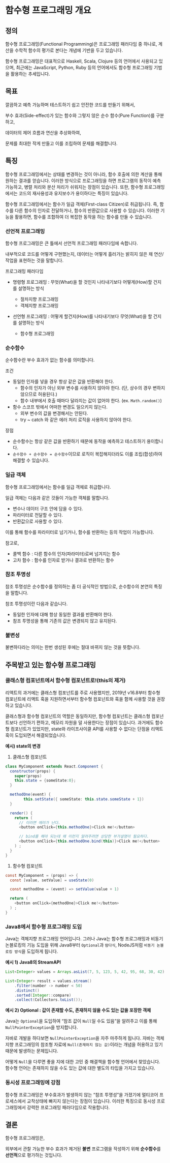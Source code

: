 # 함수형 프로그래밍 개요

## 정의

함수형 프로그래밍(Functional Programming)은 프로그래밍 패러다임 중 하나로, 계산을 수학적 함수의 평가로 본다는 개념에 기반을 두고 있습니다.

함수형 프로그래밍은 대표적으로 Haskell, Scala, Clojure 등의 언어에서 사용되고 있으며, 최근에는 JavaScript, Python, Ruby 등의 언어에서도 함수형 프로그래밍 기법을 활용하는 추세입니다.

## 목표

깔끔하고 예측 가능하며 테스트하기 쉽고 안전한 코드를 만들기 위해서,

부수 효과(Side-effect)가 있는 함수와 그렇지 않은 순수 함수(Pure Function)를 구분하고,

데이터의 제어 흐름과 연산을 추상화하여,

문제를 최대한 작게 만들고 이를 조립하여 문제를 해결합니다.

## 특징

함수형 프로그래밍에서는 상태를 변경하는 것이 아니라, 함수 호출에 의한 계산을 통해 원하는 결과를 얻습니다. 이러한 방식으로 프로그래밍을 하면 프로그램의 동작이 예측 가능하고, 병렬 처리와 분산 처리가 쉬워지는 장점이 있습니다. 또한, 함수형 프로그래밍에서는 코드의 재사용성과 유지보수가 용이하다는 특징이 있습니다.

함수형 프로그래밍에서는 함수가 일급 객체(First-class Citizen)로 취급됩니다. 즉, 함수를 다른 함수의 인자로 전달하거나, 함수의 반환값으로 사용할 수 있습니다. 이러한 기능을 활용하면, 함수를 조합하여 더 복잡한 동작을 하는 함수를 만들 수 있습니다.

### 선언적 프로그래밍

함수형 프로그래밍은 큰 틀에서 선언적 프로그래밍 패러다임에 속합니다.

내부적으로 코드를 어떻게 구현했는지, 데이터는 어떻게 흘러가는 밝히지 않은 채 연산/작업을 표현하는 것을 말합니다.

프로그래밍 패러다임

- 명령형 프로그래밍 : 무엇(What)을 할 것인지 나타내기보다 어떻게(How)할 건지를 설명하는 방식

  - 절차지향 프로그래밍
  - 객체지향 프로그래밍

- 선언형 프로그래밍 : 어떻게 할건지(How)를 나타내기보다 무엇(What)을 할 건지를 설명하는 방식
  - 함수형 프로그래밍

### 순수함수

순수함수란 부수 효과가 없는 함수를 의미합니다.

조건

- 동일한 인자를 넣을 경우 항상 같은 값을 반환해야 한다.
  - 함수의 인자가 아닌 외부 변수를 사용하지 않아야 한다. (단, 상수의 경우 변하지 않으므로 허용된다.)
  - 함수 내부에서 호출 때마다 달라지는 값이 없어야 한다. (ex. `Math.random()`)
- 함수 스코프 밖에서 어떠한 변경도 일으키지 않는다.
  - 외부 변수의 값을 변경해서는 안된다.
  - try ~ catch 와 같은 에러 처리 로직을 사용하지 않아야 한다.

장점

- 순수함수는 항상 같은 값을 반환하기 때문에 동작을 예측하고 테스트하기 용이합니다.
- `순수함수 + 순수함수 = 순수함수`이므로 로직이 복잡해지더라도 이를 조립(합성)하여 해결할 수 있습니다.

### 일급 객체

함수형 프로그래밍에서는 함수를 일급 객체로 취급합니다.

일급 객체는 다음과 같은 것들이 가능한 객체를 말합니다.

- 변수나 데이터 구조 안에 담을 수 있다.
- 파라미터로 전달할 수 있다.
- 반환값으로 사용할 수 있다.

이를 통해 함수를 파라미터로 넘기거나, 함수를 반환하는 등의 작업이 가능합니다.

참고로,

- 콜백 함수 : 다른 함수의 인자(파라미터)로써 넘겨지는 함수
- 고차 함수 : 함수를 인자로 받거나 결과로 반환하는 함수

### 참조 투명성

참조 투명성은 순수함수를 정의하는 좀 더 공식적인 방법으로, 순수함수의 본연의 특징을 말합니다.

참조 투명성이란 다음과 같습니다.

- 동일한 인자에 대해 항상 동일한 결과를 반환해야 한다.
- 참조 투명성을 통해 기존의 값은 변경되지 않고 유지된다.

### 불변성

불변하다라는 의미는 한번 생성된 후에는 절대 바뀌지 않는 것을 뜻합니다.

## 주목받고 있는 함수형 프로그래밍

### 클래스형 컴포넌트에서 함수형 컴포넌트로!(this의 제거)

리액트의 과거에는 클래스형 컴포넌트를 주로 사용했지만, 2019년 v16.8부터 함수형 컴포넌트에 리액트 훅을 지원하면서부터 함수형 컴포넌트와 훅을 함께 사용할 것을 권장하고 있습니다.

클래스형과 함수형 컴포넌트의 역할은 동일하지만, 함수형 컴포넌트는 클래스형 컴포넌트보다 선언하기 편하고, 메모리 자원을 덜 사용한다는 장점이 있습니다. 과거에도 함수형 컴포넌트가 있었지만, state와 라이프사이클 API를 사용할 수 없다는 단점을 리액트 훅이 도입되면서 해결되었습니다.

**예시) state의 변경**

1. 클래스형 컴포넌트

```java
class MyComponent extends React.Component {
  constructor(props) {
    super(props)
    this.state = {someState:0};
  }

  methodOne(event) {
		this.setState({ someState: this.state.someState + 1})
  }

  render() {
    return (
      // 이러면 에러가 난다.
      <button onClick={this.methodOne}>Click me!</button>

      // bind를 해야 되는데 왜 이런지 알려주려면 상당한 부가설명이 필요하다.
      <button onClick={this.methodOne.bind(this)}>Click me!</button>
    ) ;
  }
}
```

1. 함수형 컴포넌트

```java
const MyComponent = (props) => {
  const [value, setValue] = useState(0)

  const methodOne = (event) => setValue(value + 1)

  return (
    <button onClick={methodOne}>Click me!</button>
  ) ;
}
```

### Java8에서 함수형 프로그래밍 도입

Java는 객체지향 프로그래밍 언어입니다. 그러나 Java는 함수형 프로그래밍과 비동기 논블로킹의 기능 도입을 위해 Java8부터 `Optional`과 `람다식`, NodeJS처럼 `비동기 논블로킹 방식`을 도입하게 됩니다.

**예시 1)** **Java8의 StreamAPI**

```java
List<Integer> values = Arrays.asList(7, 5, 123, 5, 42, 95, 68, 30, 42);

List<Integer> result = values.stream()
    .filter(number -> number < 50)
    .distinct()
    .sorted(Integer::compare)
    .collect(Collectors.toList());
```

**예시 2) Optional : 값이 존재할 수도, 존재하지 않을 수도 있는 값을 포장한 객체**

Java는 `Optional`을 도입하여 “참조 값이 `Null`일 수도 있음”을 알려주고 이를 통해 `NullPointerException`을 방지합니다.

자바로 개발을 하다보면 `NullPointerException`을 자주 마주하게 됩니다. 자바는 객체지향 프로그래밍의 참조형 자료에 `Null(존재하지 않는 값)`이라는 개념을 허용하고 있기 때문에 발생하는 문제입니다.

어떻게 `Null`을 다루면 좋을 지에 대한 고민 중 해결책을 함수형 언어에서 찾았습니다. 함수형 언어는 존재하지 않을 수도 있는 값에 대한 별도의 타입을 가지고 있습니다.

### 동시성 프로그래밍에 강점

함수형 프로그래밍은 부수효과가 발생하지 않는 “참조 투명성”을 가졌기에 멀티코어 프로세스에서 교착상태에 빠지지 않는다는 장점이 있습니다. 이러한 특징으로 동시성 프로그래밍에서 강력한 프로그래밍 패러다임으로 작용합니다.

## 결론

함수형 프로그래밍은,

외부에서 관찰 가능한 부수 효과가 제거된 **불변** 프로그램을 작성하기 위해 **순수함수**를 **선언적**으로 평가하는 것입니다.

